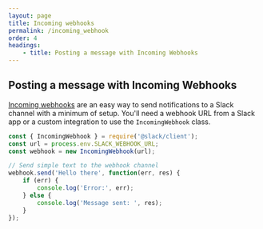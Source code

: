 ```yaml
---
layout: page
title: Incoming webhooks
permalink: /incoming_webhook
order: 4
headings:
    - title: Posting a message with Incoming Webhooks
---
```


## Posting a message with Incoming Webhooks

[Incoming webhooks](https://api.slack.com/incoming-webhooks) are an easy way to send notifications to a Slack channel
with a minimum of setup. You'll need a webhook URL from a Slack app or a custom integration to use the `IncomingWebhook`
class.

```javascript
const { IncomingWebhook } = require('@slack/client');
const url = process.env.SLACK_WEBHOOK_URL;
const webhook = new IncomingWebhook(url);

// Send simple text to the webhook channel
webhook.send('Hello there', function(err, res) {
    if (err) {
        console.log('Error:', err);
    } else {
        console.log('Message sent: ', res);
    }
});
```
